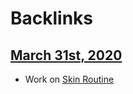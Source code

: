 
# Backlinks
## [March 31st, 2020](<March 31st, 2020.md>)
- Work on [Skin Routine](<Skin Routine.md>)

